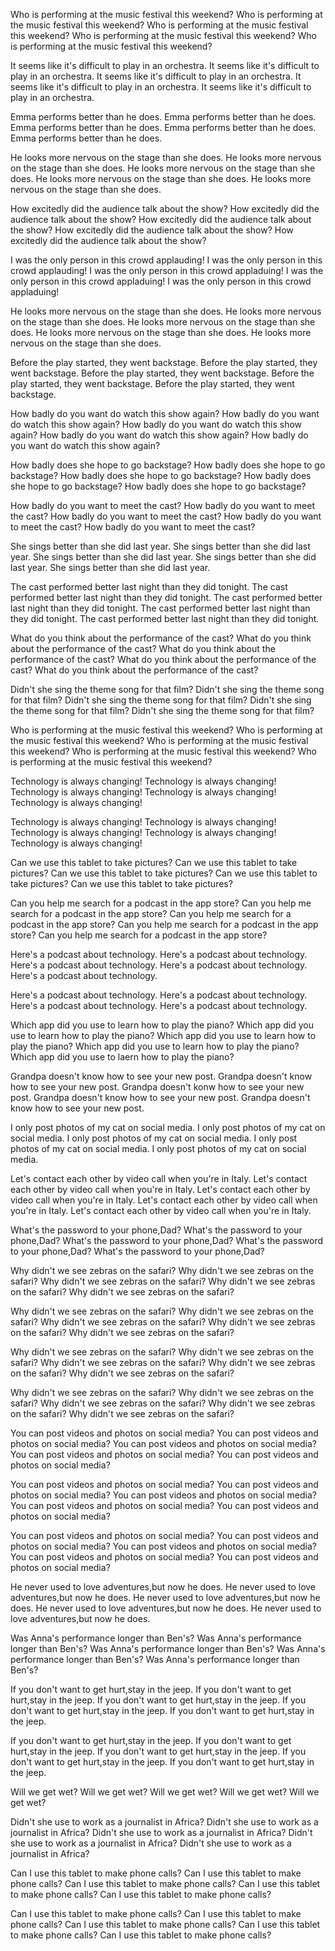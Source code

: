 Who is performing at the music festival this weekend?
Who is performing at the music festival this weekend?
Who is performing at the music festival this weekend?
Who is performing at the music festival this weekend?
Who is performing at the music festival this weekend?

It seems like it's difficult to play in an orchestra.
It seems like it's difficult to play in an orchestra.
It seems like it's difficult to play in an orchestra.
It seems like it's difficult to play in an orchestra.
It seems like it's difficult to play in an orchestra.

Emma performs better than he does.
Emma performs better than he does.
Emma performs better than he does.
Emma performs better than he does.
Emma performs better than he does.

He looks more nervous on the stage than she does.
He looks more nervous on the stage than she does.
He looks more nervous on the stage than she does.
He looks more nervous on the stage than she does.
He looks more nervous on the stage than she does.

How excitedly did the audience talk about the show?
How excitedly did the audience talk about the show?
How excitedly did the audience talk about the show?
How excitedly did the audience talk about the show?
How excitedly did the audience talk about the show?

I was the only person in this crowd applauding!
I was the only person in this crowd applauding!
I was the only person in this crowd appladuing!
I was the only person in this crowd appladuing!
I was the only person in this crowd appladuing!

He looks more nervous on the stage than she does.
He looks more nervous on the stage than she does.
He looks more nervous on the stage than she does.
He looks more nervous on the stage than she does.
He looks more nervous on the stage than she does.

Before the play started, they went backstage.
Before the play started, they went backstage.
Before the play started, they went backstage.
Before the play started, they went backstage.
Before the play started, they went backstage.

How badly do you want do watch this show again?
How badly do you want do watch this show again?
How badly do you want do watch this show again?
How badly do you want do watch this show again?
How badly do you want do watch this show again?

How badly does she hope to go backstage?
How badly does she hope to go backstage?
How badly does she hope to go backstage?
How badly does she hope to go backstage?
How badly does she hope to go backstage?

How badly do you want to meet the cast?
How badly do you want to meet the cast?
How badly do you want to meet the cast?
How badly do you want to meet the cast?
How badly do you want to meet the cast?

She sings better than she did last year.
She sings better than she did last year.
She sings better than she did last year.
She sings better than she did last year.
She sings better than she did last year.

The cast performed better last night than they did tonight.
The cast performed better last night than they did tonight.
The cast performed better last night than they did tonight.
The cast performed better last night than they did tonight.
The cast performed better last night than they did tonight.

What do you think about the performance of the cast?
What do you think about the performance of the cast?
What do you think about the performance of the cast?
What do you think about the performance of the cast?
What do you think about the performance of the cast?

Didn't she sing the theme song for that film?
Didn't she sing the theme song for that film?
Didn't she sing the theme song for that film?
Didn't she sing the theme song for that film?
Didn't she sing the theme song for that film?

Who is performing at the music festival this weekend?
Who is performing at the music festival this weekend?
Who is performing at the music festival this weekend?
Who is performing at the music festival this weekend?
Who is performing at the music festival this weekend?

Technology is always changing!
Technology is always changing!
Technology is always changing!
Technology is always changing!
Technology is always changing!

Technology is always changing!
Technology is always changing!
Technology is always changing!
Technology is always changing!
Technology is always changing!

Can we use this tablet to take pictures?
Can we use this tablet to take pictures?
Can we use this tablet to take pictures?
Can we use this tablet to take pictures?
Can we use this tablet to take pictures?

Can you help me search for a podcast in the app store?
Can you help me search for a podcast in the app store?
Can you help me search for a podcast in the app store?
Can you help me search for a podcast in the app store?
Can you help me search for a podcast in the app store?

Here's a podcast about technology.
Here's a podcast about technology.
Here's a podcast about technology.
Here's a podcast about technology.
Here's a podcast about technology.

Here's a podcast about technology.
Here's a podcast about technology.
Here's a podcast about technology.
Here's a podcast about technology.


Which app did you use to learn how to play the piano?
Which app did you use to learn how to play the piano?
Which app did you use to learn how to play the piano?
Which app did you use to learn how to play the piano?
Which app did you use to laern how to play the piano?

Grandpa doesn't know how to see your new post.
Grandpa doesn't know how to see your new post.
Grandpa doesn't konw how to see your new post.
Grandpa doesn't know how to see your new post.
Grandpa doesn't know how to see your new post.

I only post photos of my cat on social media.
I only post photos of my cat on social media.
I only post photos of my cat on social media.
I only post photos of my cat on social media.
I only post photos of my cat on social media.

Let's contact each other by video call when you're in Italy.
Let's contact each other by video call when you're in Italy.
Let's contact each other by video call when you're in Italy.
Let's contact each other by video call when you're in Italy.
Let's contact each other by video call when you're in Italy.

What's the password to your phone,Dad?
What's the password to your phone,Dad?
What's the password to your phone,Dad?
What's the password to your phone,Dad?
What's the password to your phone,Dad?

Why didn't we see zebras on the safari?
Why didn't we see zebras on the safari?
Why didn't we see zebras on the safari?
Why didn't we see zebras on the safari?
Why didn't we see zebras on the safari?

Why didn't we see zebras on the safari?
Why didn't we see zebras on the safari?
Why didn't we see zebras on the safari?
Why didn't we see zebras on the safari?
Why didn't we see zebras on the safari?

Why didn't we see zebras on the safari?
Why didn't we see zebras on the safari?
Why didn't we see zebras on the safari?
Why didn't we see zebras on the safari?
Why didn't we see zebras on the safari?

Why didn't we see zebras on the safari?
Why didn't we see zebras on the safari?
Why didn't we see zebras on the safari?
Why didn't we see zebras on the safari?
Why didn't we see zebras on the safari?

You can post videos and photos on social media?
You can post videos and photos on social media?
You can post videos and photos on social media?
You can post videos and photos on social media?
You can post videos and photos on social media?

You can post videos and photos on social media?
You can post videos and photos on social media?
You can post videos and photos on social media?
You can post videos and photos on social media?
You can post videos and photos on social media?

You can post videos and photos on social media?
You can post videos and photos on social media?
You can post videos and photos on social media?
You can post videos and photos on social media?
You can post videos and photos on social media?

He never used to love adventures,but now he does.
He never used to love adventures,but now he does.
He never used to love adventures,but now he does.
He never used to love adventures,but now he does.
He never used to love adventures,but now he does.

Was Anna's performance longer than Ben's?
Was Anna's performance longer than Ben's?
Was Anna's performance longer than Ben's?
Was Anna's performance longer than Ben's?
Was Anna's performance longer than Ben's?

If you don't want to get hurt,stay in the jeep.
If you don't want to get hurt,stay in the jeep.
If you don't want to get hurt,stay in the jeep.
If you don't want to get hurt,stay in the jeep.
If you don't want to get hurt,stay in the jeep.

If you don't want to get hurt,stay in the jeep.
If you don't want to get hurt,stay in the jeep.
If you don't want to get hurt,stay in the jeep.
If you don't want to get hurt,stay in the jeep.
If you don't want to get hurt,stay in the jeep.

Will we get wet?
Will we get wet?
Will we get wet?
Will we get wet?
Will we get wet?

Didn't she use to work as a journalist in Africa?
Didn't she use to work as a journalist in Africa?
Didn't she use to work as a journalist in Africa?
Didn't she use to work as a journalist in Africa?
Didn't she use to work as a journalist in Africa?

Can I use this tablet to make phone calls?
Can I use this tablet to make phone calls?
Can I use this tablet to make phone calls?
Can I use this tablet to make phone calls?
Can I use this tablet to make phone calls?

Can I use this tablet to make phone calls?
Can I use this tablet to make phone calls?
Can I use this tablet to make phone calls?
Can I use this tablet to make phone calls?
Can I use this tablet to make phone calls?
